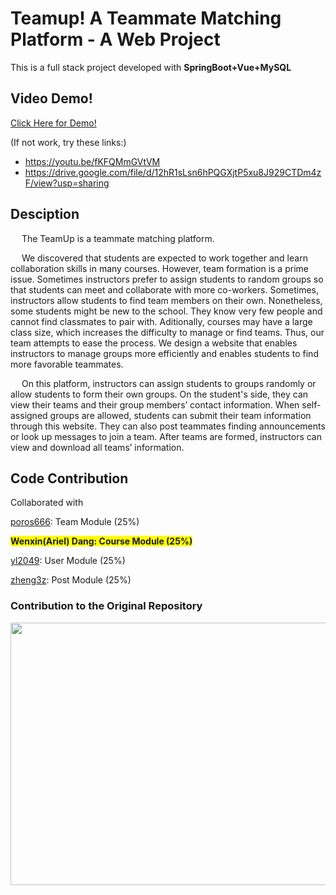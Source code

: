# Teamup! A Teammate Matching Platform - A Web Project
This is a full stack project developed with **SpringBoot+Vue+MySQL**

## Video Demo!
[Click Here for Demo!](https://youtu.be/fKFQMmGVtVM) 

(If not work, try these links:)
- https://youtu.be/fKFQMmGVtVM
- https://drive.google.com/file/d/12hR1sLsn6hPQGXjtP5xu8J929CTDm4zF/view?usp=sharing

## Desciption
&emsp; The TeamUp is a teammate matching platform. 

&emsp; We discovered that students are expected to work together and learn collaboration skills in many courses. However, team formation is a prime issue. Sometimes instructors prefer to assign students to random groups so that students can meet and collaborate with more co-workers. Sometimes, instructors allow students to find team members on their own. Nonetheless, some students might be new to the school. They know very few people and cannot find classmates to pair with. Aditionally, courses may have a large class size, which increases the difficulty to manage or find teams. Thus, our team attempts to ease the process. We design a website that enables instructors to manage groups more efficiently and enables students to find more favorable teammates. 

&emsp; On this platform, instructors can assign students to groups randomly or allow students to form their own groups. On the student's side, they can view their teams and their group members’ contact information. When self-assigned groups are allowed, students can submit their team information through this website. They can also post teammates finding announcements or look up messages to join a team. After teams are formed, instructors can view and download all teams’ information.

## Code Contribution
Collaborated with 

[poros666](https://github.com/poros666): Team Module (25%)

<span style="background-color: #FFFF00">**Wenxin(Ariel) Dang: Course Module (25%)**</span>

[yl2049](https://github.com/yl2049): User Module (25%)

[zheng3z](https://github.com/zheng3z): Post Module (25%)

### Contribution to the Original Repository
<img src="https://user-images.githubusercontent.com/111480129/218599606-00ebc0cc-41c1-4be1-b406-f233cbb72460.png"  width="600" height="420">

